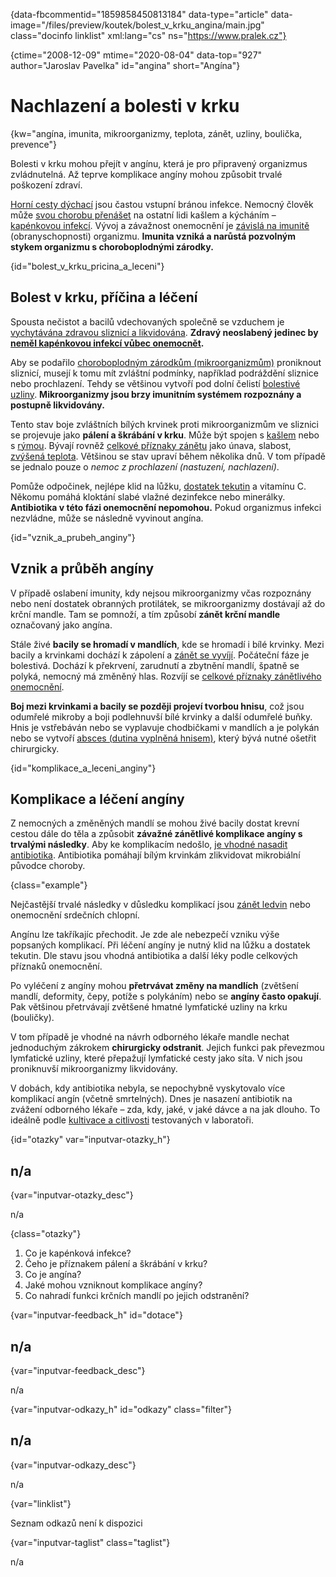 
{data-fbcommentid="1859858450813184" data-type="article" data-image="/files/preview/koutek/bolest\_v\_krku_angina/main.jpg" class="docinfo linklist" xml:lang="cs" ns="https://www.pralek.cz"}

{ctime="2008-12-09" mtime="2020-08-04" data-top="927" author="Jaroslav Pavelka" id="angina" short="Angína"}

# Nachlazení a bolesti v krku

<!-- generated attribute kw by user_updatekw.sh on 2021-11-10, do not edit -->

{kw="angína, imunita, mikroorganizmy, teplota, zánět, uzliny, boulička, prevence"}

Bolesti v krku mohou přejít v angínu, která je pro připravený organizmus zvládnutelná. Až teprve komplikace angíny mohou způsobit trvalé poškození zdraví.

[Horní cesty dýchací][1] jsou častou vstupní bránou infekce. Nemocný člověk může [svou chorobu přenášet][2] na ostatní lidi kašlem a kýcháním – [kapénkovou infekcí][3]. Vývoj a závažnost onemocnění je [závislá na imunitě][4] (obranyschopnosti) organizmu. **Imunita vzniká a narůstá pozvolným stykem organizmu s choroboplodnými zárodky.**

{id="bolest\_v\_krku\_pricina\_a_leceni"}

## Bolest v krku, příčina a léčení

Spousta nečistot a bacilů vdechovaných společně se vzduchem je [vychytávána zdravou sliznicí a likvidována][5]. **Zdravý neoslabený jedinec by [neměl kapénkovou infekcí vůbec onemocnět][3].** 

Aby se podařilo [choroboplodným zárodkům (mikroorganizmům)][6] proniknout sliznicí, musejí k tomu mít zvláštní podmínky, například podráždění sliznice nebo prochlazení. Tehdy se většinou vytvoří pod dolní čelistí [bolestivé uzliny][7]. **Mikroorganizmy jsou brzy imunitním systémem rozpoznány a postupně likvidovány.**

Tento stav boje zvláštních bílých krvinek proti mikroorganizmům ve sliznici se projevuje jako **pálení a škrábání v krku**. Může být spojen s [kašlem][5] nebo s [rýmou][1]. Bývají rovněž [celkové příznaky zánětu][8] jako únava, slabost, [zvýšená teplota][9]. Většinou se stav upraví během několika dnů. V tom případě se jednalo pouze o _nemoc z prochlazení (nastuzení, nachlazení)_.

Pomůže odpočinek, nejlépe klid na lůžku, [dostatek tekutin][10] a vitamínu C. Někomu pomáhá kloktání slabé vlažné dezinfekce nebo minerálky. **Antibiotika v této fázi onemocnění nepomohou.** Pokud organizmus infekci nezvládne, může se následně vyvinout angína.

{id="vznik\_a\_prubeh_anginy"}

## Vznik a průběh angíny

V případě oslabení imunity, kdy nejsou mikroorganizmy včas rozpoznány nebo není dostatek obranných protilátek, se mikroorganizmy dostávají až do krční mandle. Tam se pomnoží, a tím způsobí **zánět krční mandle** označovaný jako angína.

Stále živé **bacily se hromadí v mandlích**, kde se hromadí i bílé krvinky. Mezi bacily a krvinkami dochází k zápolení a [zánět se vyvíjí][11]. Počáteční fáze je bolestivá. Dochází k překrvení, zarudnutí a zbytnění mandlí, špatně se polyká, nemocný má změněný hlas. Rozvíjí se [celkové příznaky zánětlivého onemocnění][8].

**Boj mezi krvinkami a bacily se později projeví tvorbou hnisu**, což jsou odumřelé mikroby a boji podlehnuvší bílé krvinky a další odumřelé buňky. Hnis je vstřebáván nebo se vyplavuje chodbičkami v mandlích a je polykán nebo se vytvoří [absces (dutina vyplněná hnisem)][12], který bývá nutné ošetřit chirurgicky.

{id="komplikace\_a\_leceni_anginy"}

## Komplikace a léčení angíny

Z nemocných a změněných mandlí se mohou živé bacily dostat krevní cestou dále do těla a způsobit **závažné zánětlivé komplikace angíny s trvalými následky**. Aby ke komplikacím nedošlo, [je vhodné nasadit antibiotika][13]. Antibiotika pomáhají bílým krvinkám zlikvidovat mikrobiální původce choroby.

{class="example"}

Nejčastější trvalé následky v důsledku komplikací jsou [zánět ledvin][14] nebo onemocnění srdečních chlopní.

Angínu lze takříkajíc přechodit. Je zde ale nebezpečí vzniku výše popsaných komplikací. Při léčení angíny je nutný klid na lůžku a dostatek tekutin. Dle stavu jsou vhodná antibiotika a další léky podle celkových příznaků onemocnění.

Po vyléčení z angíny mohou **přetrvávat změny na mandlích** (zvětšení mandlí, deformity, čepy, potíže s polykáním) nebo se **angíny často opakují**. Pak většinou přetrvávají zvětšené hmatné lymfatické uzliny na krku (bouličky).

V tom případě je vhodné na návrh odborného lékaře mandle nechat jednoduchým zákrokem **chirurgicky odstranit**. Jejich funkci pak převezmou lymfatické uzliny, které přepažují lymfatické cesty jako síta. V nich jsou proniknuvší mikroorganizmy likvidovány.

V dobách, kdy antibiotika nebyla, se nepochybně vyskytovalo více komplikací angín (včetně smrtelných). Dnes je nasazení antibiotik na zvážení odborného lékaře – zda, kdy, jaké, v jaké dávce a na jak dlouho. To ideálně podle [kultivace a citlivosti][13] testovaných v laboratoři.

{id="otazky" var="inputvar-otazky_h"}

## n/a

{var="inputvar-otazky_desc"}

n/a

{class="otazky"}

  1. Co je kapénková infekce?
  2. Čeho je příznakem pálení a škrábání v krku?
  3. Co je angína?
  4. Jaké mohou vzniknout komplikace angíny?
  5. Co nahradí funkci krčních mandlí po jejich odstranění?

{var="inputvar-feedback_h" id="dotace"}

## n/a

{var="inputvar-feedback_desc"}

n/a

{var="inputvar-odkazy_h" id="odkazy" class="filter"}

## n/a

{var="inputvar-odkazy_desc"}

n/a

{var="linklist"}

Seznam odkazů není k dispozici

{var="inputvar-taglist" class="taglist"}

n/a

 [1]: ryma
 [2]: chripka
 [3]: jak_neonemocnet
 [4]: imunita
 [5]: kasel
 [6]: bakterie
 [7]: uzliny
 [8]: vyvoj_zanetu
 [9]: teplota
 [10]: prijem_tekutin
 [11]: stadia_zanetu
 [12]: nezhoubne_nadory
 [13]: antibiotika
 [14]: mocove_kameny

